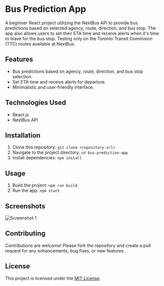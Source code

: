 # Bus Prediction App

A beginner React project utilizing the NextBus API to provide bus predictions based on selected agency, route, direction, and bus stop. The app also allows users to set their ETA time and receive alerts when it's time to leave for the bus stop. Testing only on the Toronto Transit Commision (TTC) routes available at NextBus.

## Features

- Bus predictions based on agency, route, direction, and bus stop selection.
- Set ETA time and receive alerts for departure.
- Minimalistic and user-friendly interface.

## Technologies Used

- React.js
- NextBus API

## Installation

1. Clone this repository: `git clone <repository-url>`
2. Navigate to the project directory: `cd bus-prediction-app`
3. Install dependencies: `npm install`

## Usage

1. Build the project: `npm run build`
2. Run the app: `npm start`

## Screenshots

![Screenshot 1](https://i.imgur.com/352kbmW.gif)

## Contributing

Contributions are welcome! Please fork the repository and create a pull request for any enhancements, bug fixes, or new features.

## License

This project is licensed under the [MIT License](https://opensource.org/licenses/MIT).
